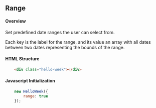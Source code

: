 ## Range

#### Overview
Set predefined date ranges the user can select from.

Each key is the label for the range, and its value an array with all dates between two dates representing the bounds of the range.

#### HTML Structure
```html
    <div class="hello-week"></div>
```

#### Javascript Initialization
```js
    new HelloWeek({
        range: true
    });
```
